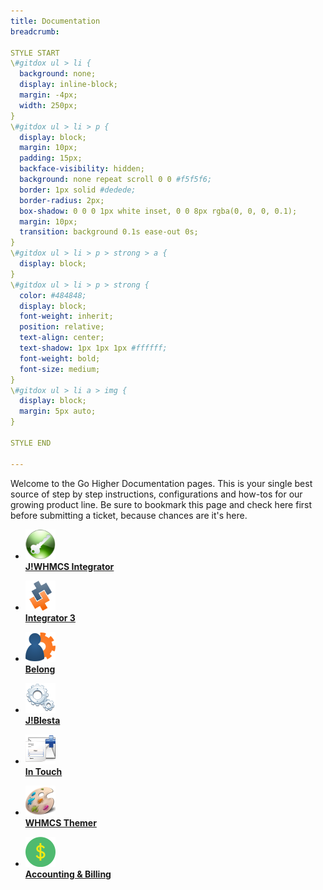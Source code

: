 ```yaml
---
title: Documentation
breadcrumb: 

STYLE START
\#gitdox ul > li {
  background: none;
  display: inline-block;
  margin: -4px;
  width: 250px; 
}
\#gitdox ul > li > p {
  display: block;
  margin: 10px;
  padding: 15px;
  backface-visibility: hidden;
  background: none repeat scroll 0 0 #f5f5f6;
  border: 1px solid #dedede;
  border-radius: 2px;
  box-shadow: 0 0 0 1px white inset, 0 0 8px rgba(0, 0, 0, 0.1);
  margin: 10px;
  transition: background 0.1s ease-out 0s;
}
\#gitdox ul > li > p > strong > a {
  display: block;
}
\#gitdox ul > li > p > strong {
  color: #484848;
  display: block;
  font-weight: inherit;
  position: relative;
  text-align: center;
  text-shadow: 1px 1px 1px #ffffff;
  font-weight: bold;
  font-size: medium;
}
\#gitdox ul > li a > img {
  display: block;
  margin: 5px auto;
}

STYLE END
 
---
```


Welcome to the Go Higher Documentation pages.  This is your single best source of step by step instructions, configurations and how-tos for our growing product line.  Be sure to bookmark this page and check here first before submitting a ticket, because chances are it's here.

*  **[![J!WHMCS Integrator](assets/jwhmcs.png)<br/>J!WHMCS Integrator](jwhmcs)**

*  **[![Integrator 3](assets/integrator3.png)<br/>Integrator 3](integrator3)**

*  **[![Belong](assets/belong.png)<br/>Belong](belong)**

*  **[![J!Blesta](assets/jblesta.png)<br/>J!Blesta](jblesta)**

*  **[![In Touch](assets/intouch.png)<br/>In Touch](https://support.gohigheris.com/docs/display/INT/In+Touch+Home)**

*  **[![WHMCS Themer](assets/themer.png)<br/>WHMCS Themer](https://support.gohigheris.com/docs/display/THEMER/WHMCS+Themer+Home)**

*  **[![Accounts & Billing](assets/accountandbilling.png)<br/>Accounting & Billing](accounts_billing)**
